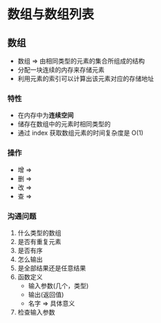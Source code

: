 # 数组与数组列表

## 数组

- 数组 => 由相同类型的元素的集合所组成的结构
- 分配一块连续的内存来存储元素
- 利用元素的索引可以计算出该元素对应的存储地址

### 特性

- 在内存中为**连续空间**
- 储存在数组中的元素时相同类型的
- 通过 index 获取数组元素的时间复杂度是 O(1)

### 操作

- 增 =>
- 删 =>
- 改 =>
- 查 =>

### 沟通问题

1. 什么类型的数组
2. 是否有重复元素
3. 是否有序
4. 怎么输出
5. 是全部结果还是任意结果
6. 函数定义
    - 输入参数(几个，类型)
    - 输出(返回值)
    - 名字 => 具体意义
7. 检查输入参数
